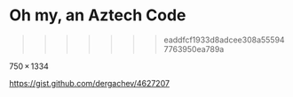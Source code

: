 # Oh my, an Aztech Code
>>>>>>> eaddfcf1933d8adcee308a555947763950ea789a

750 × 1334

https://gist.github.com/dergachev/4627207
